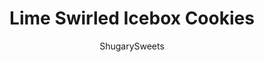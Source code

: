 ---
layout: ../../layouts/MarkdownPostLayout.astro
title: Lime Swirled Icebox Cookies
author: ShugarySweets
pubDate: 2019-01-15
description: "These Lime Swirled Icebox Cookies are here to add some zest to your sweet snacking! Flecked with green and kissed with lime flavor, Ice Box Cookies are a spring and summertime favorite."
image_url: https://www.shugarysweets.com/wp-content/uploads/2012/02/lime-icebox-cookies-facebook.jpg
tags: ["Cookies","American"]
calories: 131
protein: 2
carbohydrates: 21
fats: 4
fiber: 0
ingredients: ["1/2 cup butter, softened","1 1/4 cup vanilla sugar","2 large eggs","2 cups all-purpose flour","1/2 teaspoon baking soda","1/4 teaspoon kosher salt","1 teaspoon vanilla extract","2 Tablespoons Lime JELL-O","1/4 teaspoon green gel food coloring, optional","1/4 cup green sugar sprinkles, optional"]
serves: 24
time: "23 minutes"
prepTime: "15 minutes"
instructions: ["In mixer, beat butter with vanilla sugar until fluffy, about 3-4 minutes. Add eggs.","In separate bowl, mix flour with baking soda and salt. Gradually add to butter mixture. Divide dough in half.","To one half add in vanilla extract. Lay dough on large sheet of parchment paper. Lay a second sheet of parchment on top of dough. Roll dough to form a 12 inch x 8 inch rectangle. Freeze dough for about 15 minutes.","With second half of dough add in gelatin and food coloring. Lay dough on parchment paper, with a second sheet on top. Roll dough to form a similar sized rectangle. Freeze dough 15 minutes.","Remove both sheets of dough from freezer. Remove top layer of parchment paper for each rectangle. Lay sheets of dough together (with parchment on outside). Remove one sheet of parchment paper (dough should have one remaining on bottom). Slowly peel dough from bottom parchment by rolling up the long end. You are going to form a log of dough. Tightly roll this dough and rewrap in parchment. Freeze until ready to use.","When ready to bake, wet fingertips with water. Roll log of dough in sprinkles. Slice 1/4inch thick and bake on a parchment lined baking sheet for about 7-9 minutes (in a 350 degree oven)."]
nutrition: ["131 calories","21 grams carbohydrates","26 milligrams cholesterol","4 grams fat","0 grams fiber","2 grams protein","3 grams saturated fat","89 milligrams sodium","13 grams sugar","0 grams trans fat","1 grams unsaturated fat"]
---